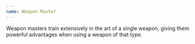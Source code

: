 ```yaml
---
name: Weapon Master
---
```

Weapon masters train extensively in the art of a single weapon, giving them powerful advantages when using a weapon of that type.
